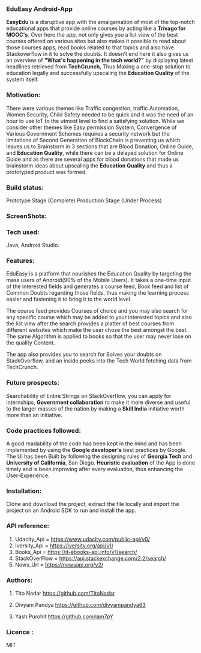 ### **EduEasy Android-App**

**EasyEdu** is a disruptive app with the amalgamation of most of the top-notch educational apps that provide online courses by acting like a **Trivago for MOOC's**. Over here the app, not only gives you a list view of the best courses offered on various sites but also makes it possible to read about those courses apps, read books related to that topics and also have Stackoverflow in it to solve the doubts. It doesn't end here it also gives us an overview of **"What's happening in the tech world?"** by displaying latest headlines retrieved from **TechCrunch**, Thus Making a one-stop solution to education legally and successfully upscaling the **Education Quality** of the system itself.

### Motivation:
There were various themes like Traffic congestion, traffic Automation, Women Security, Child Safety needed to be quick and it was the need of an hour to use IoT to the utmost level to find a satisfying solution. While we consider other themes like Easy permission System, Convergence of Various Government Schemes requires a security network but the limitations of Second Generation of BlockChain is preventing us which leaves us to Brainstorm in 3 sections that are Blood Donation, Online Guide, and **Education Quality**, while there can be a delayed solution for Online Guide and as there are several apps for blood donations that made us brainstorm ideas about upscaling the **Education Quality** and thus a prototyped product was formed.

### Build status:
Prototype Stage (Complete)
Production Stage (Under Process) 

### ScreenShots:

### Tech used:
Java, Android Studio.

### Features:
EduEasy is a platform that nourishes the Education Quality by targeting the mass users of Android(90% of the Mobile Users). It takes a one-time input of the interested fields and generates a course feed, Book feed and list of Common Doubts regarding those fields, thus making the learning process easier and fastening it to bring it to the world level.

The course feed provides Courses of choice and you may also search for any specific course which may be added to your interested topics and also the list view after the search provides a platter of best courses from different websites which make the user chose the best amongst the best. The same Algorithm is applied to books so that the user may never lose on the quality Content.

The app also provides you to search for Solves your doubts on StackOverflow, and an inside peeks into the Tech World fetching data from TechCrunch.

### Future prospects:
Searchability of Entire Strings on StackOverflow, you can apply for internships, **Government collaboration** to make it more diverse and useful to the larger masses of the nation by making a **Skill India** initiative worth more than an initiative.

### Code practices followed:
A good readability of the code has been kept in the mind and has been implemented by using the **Google developer's** best practices by Google.
The UI has been Built by following the designing rules of **Georgia Tech** and **University of California**, San Diego.
**Heuristic evaluation** of the App is done timely and is been improving after every evaluation, thus enhancing the User-Experience.

### Installation:
Clone and download the project, extract the file locally and import the project on an Android SDK to run and install the app.

### API reference:
1. Udacity_Api = https://www.udacity.com/public-api/v0/
2. Iversity_Api = https://iversity.org/api/v1/
3. Books_Api = https://it-ebooks-api.info/v1/search/
4. StackOverFlow = https://api.stackexchange.com/2.2/search/
5. News_Url = https://newsapi.org/v2/
### Authors:
1. Tito Nadar        https://github.com/TitoNadar
2. Divyam Pandya     https://github.com/divyampandya63

3. Yash Purohit     https://github.com/iam7pY

### Licence :
MIT
